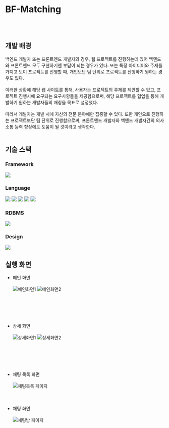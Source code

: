 # BF-Matching
<br></br>

## 개발 배경
백엔드 개발자 또는 프론트엔드 개발자의 경우, 웹 프로젝트를 진행하는데 있어 백엔드와 프론트엔드 모두 구현하기엔 부담이 되는 경우가 있다. 또는 특정 아이디어와 주제를 가지고 토이 프로젝트를 진행할 때, 개인보단 팀 단위로 프로젝트를 진행하기 원하는 경우도 있다. <br></br> 이러한 상황에 해당 웹 사이트를 통해, 사용자는 프로젝트의 주제를 제안할 수 있고, 프로젝트 진행시에 요구되는 요구사항들을 제공함으로써, 해당 프로젝트를 협업을 통해 개발하기 원하는 개발자들의 매칭을 목표로 설정했다. <br></br> 따라서 개발자는 개발 시에 자신의 전문 분야에만 집중할 수 있다. 또한 개인으로 진행하는 프로젝트보단 팀 단위로 진행함으로써, 프론트엔드 개발자와 백엔드 개발자간의 의사소통 능력 향상에도 도움이 될 것이라고 생각한다.
<br></br>

## 기술 스택
### Framework
<div> 
  <img src="https://img.shields.io/badge/SpringBoot-6DB33F?style=for-the-badge&logo=SpringBoot&logoColor=white">
</div>

### Language
<div>
<img src="https://img.shields.io/badge/JAVA-007396?style=for-the-badge&logo=java&logoColor=white">
<img src="https://img.shields.io/badge/javascript-F7DF1E?style=for-the-badge&logo=javascript&logoColor=black">
<img src="https://img.shields.io/badge/html-E34F26?style=for-the-badge&logo=html5&logoColor=white">
<img src="https://img.shields.io/badge/css-1572B6?style=for-the-badge&logo=css3&logoColor=white">
<img src ="https://img.shields.io/badge/thymeleaf-006400?&style=for-the-badge&logo=thymeleaf&logoColor=white"/>
</div>

### RDBMS
<div> 
  <img src="https://img.shields.io/badge/MySQL-4479A1.svg?&style=for-the-badge&logo=MySQL&logoColor=white">
</div>

### Design
<div>
  <img src="https://img.shields.io/badge/BOOTSTRAP-7952B3.svg?&style=for-the-badge&logo=MySQL&logoColor=white">
</div>

## 실행 화면

- 메인 화면 <br></br>
![메인화면1](https://user-images.githubusercontent.com/71515740/188825865-5dbe4652-27ef-4e98-8f84-a9626d31f118.PNG)
![메인화면2](https://user-images.githubusercontent.com/71515740/188825873-83d6dece-079d-498d-89dd-0fe341328064.PNG)

<br></br>
<br></br>

- 상세 화면 <br></br>
![상세화면1](https://user-images.githubusercontent.com/71515740/188825949-67a08179-308e-40e8-a6d2-e81924312c38.PNG)
![상세화면2](https://user-images.githubusercontent.com/71515740/188825975-f7bfed03-834b-45fc-b7dc-14522bc83b16.PNG)

<br></br>
<br></br>

- 채팅 목록 화면 <br></br>
![채팅목록 페이지](https://user-images.githubusercontent.com/71515740/189066691-95711b37-2506-4707-b57e-e3465203c9da.PNG)
<br></br>
<br></br>
- 채팅 화면 <br></br>
![채팅방 페이지](https://user-images.githubusercontent.com/71515740/189066696-92948a9c-547c-487e-b0f1-10965d5a21c5.PNG)

